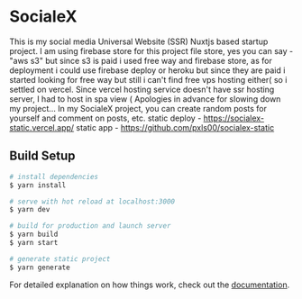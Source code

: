 # SocialeX
This is my social media Universal Website (SSR) Nuxtjs based startup project.
I am using firebase store for this project file store,
yes you can say - "aws s3" but since s3 is paid i used free way and firebase store,
as for deployment i could use firebase deploy or heroku but since they are paid i started looking for free way but still i can't find free vps hosting either(
so i settled on vercel.
Since vercel hosting service doesn't have ssr hosting server, I had to host in spa view (
Apologies in advance for slowing down my project…
In my SocialeX project, you can create random posts for yourself and comment on posts, etc.
static deploy - https://socialex-static.vercel.app/
static app - https://github.com/pxls00/socialex-static

## Build Setup

```bash
# install dependencies
$ yarn install

# serve with hot reload at localhost:3000
$ yarn dev

# build for production and launch server
$ yarn build
$ yarn start

# generate static project
$ yarn generate
```

For detailed explanation on how things work, check out the [documentation](https://nuxtjs.org).
